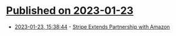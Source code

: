 # [Published on 2023-01-23](index.md)

* [2023-01-23, 15:38:44](https://news.ycombinator.com/item?id=34490057) - [Stripe Extends Partnership with Amazon](https://stripe.com/en-es/newsroom/news/amazon-and-stripe)
